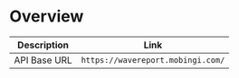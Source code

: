 # Overview

| Description  | Link                              |
| ------------ | --------------------------------- |
| API Base URL | `https://wavereport.mobingi.com/` |
